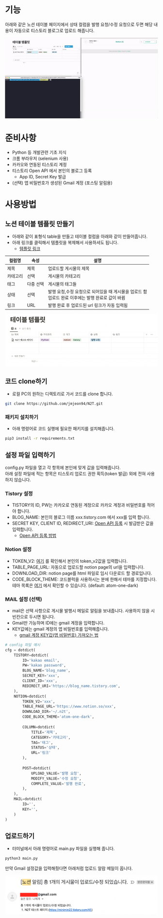 # 기능

아래와 같은 노션 테이블 페이지에서 상태 컬럼을 발행 요청/수정 요청으로 두면 해당 내용이 자동으로 티스토리 블로그로 업로드 해줍니다.

![sample](resource/sample.gif)

# 준비사항

- Python 등 개발관련 기초 지식
- 크롬 부라우저 (selenium 사용)
- 카카오와 연동된 티스토리 계정
- 티스토리 Open API 에서 본인의 블로그 등록
    - App ID, Secret Key 발급
- (선택) 앱 비밀번호가 생성된 Gmail 계정 (포스팅 알림용)

# 사용방법

## 노션 테이블 템플릿 만들기

- 아래와 같이 표형식 table을 만들고 테이블 컬럼을 아래와 같이 만들어줍니다.
- 아래 링크를 클릭해서 템플릿을 복제해서 사용하셔도 됩니다.
     - [템플릿 링크](https://wistful-trick-85a.notion.site/08e08d36ac3544a7ab21f141232b311b?v=92376629a4d74c358d47228fbd9edcce)

| 컬럼명 | 속성 | 설명                                                            |
|-----| --- |---------------------------------------------------------------|
| 제목  | 제목 | 업로드할 게시물의 제목                                                  |
| 카테고리 | 선택 | 게시물의 카테고리                                                     |
| 태그  | 다중 선택 | 게시물의 태그들                                                      |
| 상태  | 선택 | 발행 요청,수정 요청으로 되어있을 때 게시물을 업로드 함 <br> 업로드 완료 이후에는 발행 완료로 값이 바뀜 |
| 링크  | URL | 발행 완료 후 업로드된 url 링크가 자동 입력됨                                   |

![table](resource/table.png)

## 코드 clone하기

- 로컬 PC의 원하는 디렉토리로 가서 코드를 clone 합니다.

```bash
git clone https://github.com/jmjeon94/N2T.git
```

### 패키지 설치하기

- 아래 명령어로 코드 실행에 필요한 패키지를 설치해줍니다.

```bash
pip3 install -r requirements.txt
```

## 설정 파일 입력하기

config.py 파일을 열고 각 항목에 본인에 맞게 값을 입력해줍니다.  
아래 설정 파일에 적는 항목은 티스토리 업로드 권한 획득(token 발급) 외에 전혀 사용하지 않습니다.

### Tistory 설정

- TISTORY의 ID, PW는 카카오로 연동된 계정으로 카카오 계정과 비밀번호를 적어야 합니다.
- BLOG_NAME: 본인의 블로그 이름 xxx.tistory.com 에서 xxx를 입력 합니다.
- SECRET KEY, CLIENT ID, REDIRECT_URI: [Open API 등록](https://www.tistory.com/guide/api/manage/register) 시 발급받은 값을 입력합니다.
    - [Open API 등록 방법](https://minimin2.tistory.com/82)

### Notion 설정

- TOKEN_V2: [여기](https://minimin2.tistory.com/99#05cfe4a1-87e1-4edf-a903-66f3e7cdcac1) 를 확인해서 본인의 token_v2값을 입력합니다.
- TABLE_PAGE_URL: 자동으로 업로드할 notion page의 url을 입력합니다.
- DOWNLOAD_DIR: notion page를 html 파일로 임시 다운로드 할 경로입니다.
- CODE_BLOCK_THEME: 코드블럭을 사용하시는 분에 한해서 테마를 지정합니다. 테마 목록은 [여기](https://highlightjs.org/static/demo/) 에서 확인할 수 있습니다. (default: atom-one-dark)

### MAIL 설정 (선택)

- mail은 선택 사항으로 게시물 발행시 메일로 알림을 보내줍니다. 사용하지 않을 시 빈칸으로 두시면 됩니다.
- Gmail만 가능하며 ID에는 gmail 계정을 입력합니다.
- KEY값에는 gmail 계정의 앱 비밀번호를 입력해줍니다.
    - [gmail 계정 KEY값(앱 비밀번호) 가져오는 법](https://minimin2.tistory.com/44)

```python
# config 파일 예시
cfg = dotdict(
    TISTORY=dotdict(
        ID='kakao email',
        PW='kakao password',
        BLOG_NAME='blog_name',
        SECRET_KEY='xxx',
        CLIENT_ID='xxx',
        REDIRECT_URI='https://blog_name.tistory.com',
    ),
    NOTION=dotdict(
        TOKEN_V2='xxx',
        TABLE_PAGE_URL='https://www.notion.so/xxx',
        DOWNLOAD_DIR='~/.n2t',
        CODE_BLOCK_THEME='atom-one-dark',

        COLUMN=dotdict(
            TITLE='제목',
            CATEGORY='카테고리',
            TAG='태그',
            STATUS='상태',
            URL='링크'
        ),

        POST=dotdict(
            UPLOAD_VALUE='발행 요청',
            MODIFY_VALUE='수정 요청',
            COMPLETE_VALUE='발행 완료',
        ),
    ),
    MAIL=dotdict(
        ID='',
        KEY='',
    )
)
```

## 업로드하기

- 터미널에서 아래 명령어로 main.py 파일을 실행해 줍니다.

```python
python3 main.py
```

만약 Gmail 설정값을 입력해줬다면 아래처럼 업로드 알람 메일이 옵니다.

![mail](resource/mail.png)